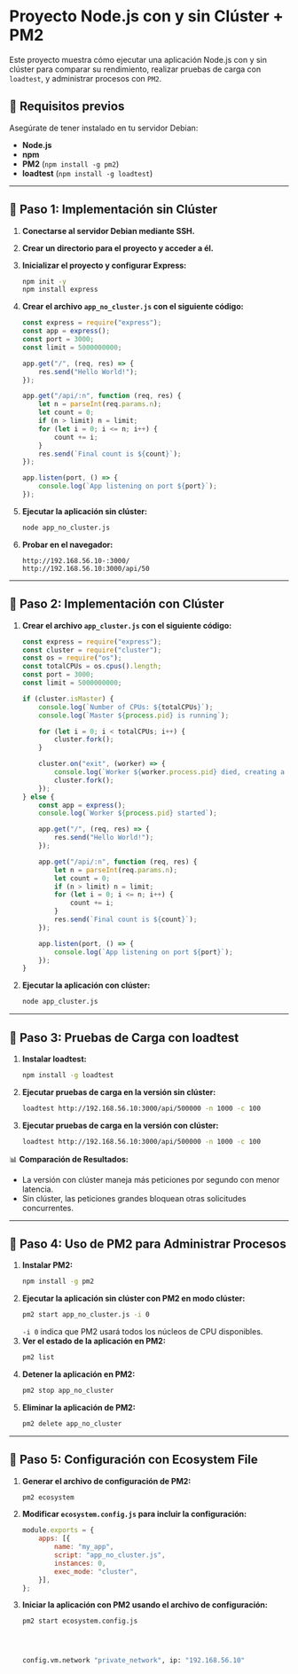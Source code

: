 # Proyecto Node.js con y sin Clúster + PM2

Este proyecto muestra cómo ejecutar una aplicación Node.js con y sin clúster para comparar su rendimiento, realizar pruebas de carga con `loadtest`, y administrar procesos con `PM2`.

## 📌 Requisitos previos

Asegúrate de tener instalado en tu servidor Debian:

- **Node.js**  
- **npm**  
- **PM2** (`npm install -g pm2`)  
- **loadtest** (`npm install -g loadtest`)  

---

## 🚀 Paso 1: Implementación sin Clúster

1. **Conectarse al servidor Debian mediante SSH.**  
2. **Crear un directorio para el proyecto y acceder a él.**  
3. **Inicializar el proyecto y configurar Express:**
   ```sh
   npm init -y
   npm install express
   ```
4. **Crear el archivo `app_no_cluster.js` con el siguiente código:**
   
   ```javascript
   const express = require("express");
   const app = express();
   const port = 3000;
   const limit = 5000000000;

   app.get("/", (req, res) => {
       res.send("Hello World!");
   });

   app.get("/api/:n", function (req, res) {
       let n = parseInt(req.params.n);
       let count = 0;
       if (n > limit) n = limit;
       for (let i = 0; i <= n; i++) {
           count += i;
       }
       res.send(`Final count is ${count}`);
   });

   app.listen(port, () => {
       console.log(`App listening on port ${port}`);
   });
   ```

5. **Ejecutar la aplicación sin clúster:**
   ```sh
   node app_no_cluster.js
   ```
6. **Probar en el navegador:**
   ```
   http://192.168.56.10-:3000/
   http://192.168.56.10:3000/api/50
   ```

---

## 🚀 Paso 2: Implementación con Clúster

1. **Crear el archivo `app_cluster.js` con el siguiente código:**
   
   ```javascript
   const express = require("express");
   const cluster = require("cluster");
   const os = require("os");
   const totalCPUs = os.cpus().length;
   const port = 3000;
   const limit = 5000000000;

   if (cluster.isMaster) {
       console.log(`Number of CPUs: ${totalCPUs}`);
       console.log(`Master ${process.pid} is running`);

       for (let i = 0; i < totalCPUs; i++) {
           cluster.fork();
       }

       cluster.on("exit", (worker) => {
           console.log(`Worker ${worker.process.pid} died, creating a new one`);
           cluster.fork();
       });
   } else {
       const app = express();
       console.log(`Worker ${process.pid} started`);

       app.get("/", (req, res) => {
           res.send("Hello World!");
       });

       app.get("/api/:n", function (req, res) {
           let n = parseInt(req.params.n);
           let count = 0;
           if (n > limit) n = limit;
           for (let i = 0; i <= n; i++) {
               count += i;
           }
           res.send(`Final count is ${count}`);
       });

       app.listen(port, () => {
           console.log(`App listening on port ${port}`);
       });
   }
   ```

2. **Ejecutar la aplicación con clúster:**
   ```sh
   node app_cluster.js
   ```

---

## 🚀 Paso 3: Pruebas de Carga con loadtest

1. **Instalar loadtest:**
   ```sh
   npm install -g loadtest
   ```
2. **Ejecutar pruebas de carga en la versión sin clúster:**
   ```sh
   loadtest http://192.168.56.10:3000/api/500000 -n 1000 -c 100
   ```
3. **Ejecutar pruebas de carga en la versión con clúster:**
   ```sh
   loadtest http://192.168.56.10:3000/api/500000 -n 1000 -c 100
   ```

📊 **Comparación de Resultados:**
- La versión con clúster maneja más peticiones por segundo con menor latencia.
- Sin clúster, las peticiones grandes bloquean otras solicitudes concurrentes.

---

## 🚀 Paso 4: Uso de PM2 para Administrar Procesos

1. **Instalar PM2:**
   ```sh
   npm install -g pm2
   ```
2. **Ejecutar la aplicación sin clúster con PM2 en modo clúster:**
   ```sh
   pm2 start app_no_cluster.js -i 0
   ```
   `-i 0` indica que PM2 usará todos los núcleos de CPU disponibles.
3. **Ver el estado de la aplicación en PM2:**
   ```sh
   pm2 list
   ```
4. **Detener la aplicación en PM2:**
   ```sh
   pm2 stop app_no_cluster
   ```
5. **Eliminar la aplicación de PM2:**
   ```sh
   pm2 delete app_no_cluster
   ```

---

## 🚀 Paso 5: Configuración con Ecosystem File

1. **Generar el archivo de configuración de PM2:**
   ```sh
   pm2 ecosystem
   ```
2. **Modificar `ecosystem.config.js` para incluir la configuración:**
   
   ```javascript
   module.exports = {
       apps: [{
           name: "my_app",
           script: "app_no_cluster.js",
           instances: 0,
           exec_mode: "cluster",
       }],
   };
   ```

3. **Iniciar la aplicación con PM2 usando el archivo de configuración:**
   ```sh
   pm2 start ecosystem.config.js




   config.vm.network "private_network", ip: "192.168.56.10"